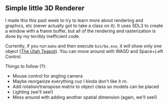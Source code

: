 ## Simple little 3D Renderer

I made this this past week to try to learn more about rendering and graphics, etc (never actually got to take a class on it).
It uses SDL3 to create a window with a frame buffer, but all of the rendering and rasterization is done by my terribly inefficient code.

Currently, if you run `make` and then execute `bin/ba.exe`, it will show only one object ([The Utah Teapot](https://users.cs.utah.edu/~dejohnso/models/teapot.html)). 
You can move around with WASD and Space+Left Control.

Things to follow (?):
- Mouse control for angling camera
- Maybe reorganize everything cuz I kinda don't like it rn.
- Add rotation/transpose matrix to object class so models can be placed
- Lighting (we'll see!)
- Mess around with adding another spatial dimension (again, we'll see!)

